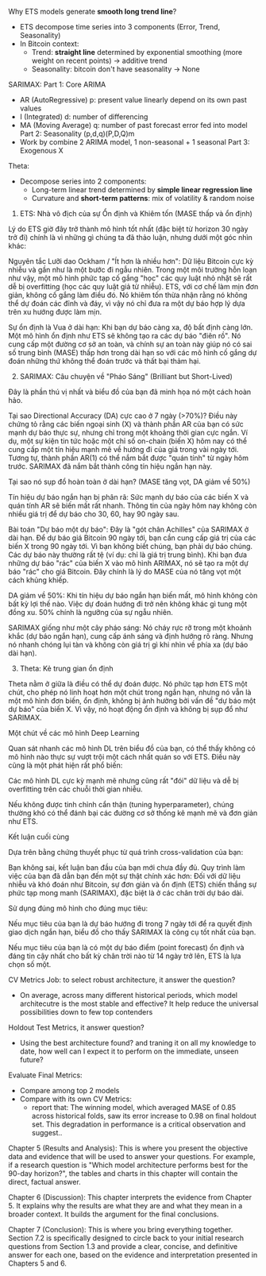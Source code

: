 Why ETS models generate **smooth long trend line**?
- ETS decompose time series into 3 components (Error, Trend, Seasonality)
- In Bitcoin context:
    - Trend: **straight line** determined by exponential smoothing (more weight on recent points) -> additive trend
    - Seasonality: bitcoin don't have seasonality -> None


SARIMAX:
Part 1: Core ARIMA
- AR (AutoRegressive) p: present value linearly depend on its own past values
- I (Integrated) d: number of differencing
- MA (Moving Average) q: number of past forecast error fed into model
Part 2: Seasonality (p,d,q)(P,D,Q)m
- Work by combine 2 ARIMA model, 1 non-seasonal + 1 seasonal
Part 3: Exogenous X

Theta:
- Decompose series into 2 components:
    - Long-term linear trend determined by **simple linear regression line**
    - Curvature and **short-term patterns**: mix of volatility & random noise

1. ETS: Nhà vô địch của sự Ổn định và Khiêm tốn (MASE thấp và ổn định)

Lý do ETS giờ đây trở thành mô hình tốt nhất (đặc biệt từ horizon 30 ngày trở đi) chính là vì những gì chúng ta đã thảo luận, nhưng dưới một góc nhìn khác:

Nguyên tắc Lưỡi dao Ockham / "Ít hơn là nhiều hơn": Dữ liệu Bitcoin cực kỳ nhiễu và gần như là một bước đi ngẫu nhiên. Trong một môi trường hỗn loạn như vậy, một mô hình phức tạp cố gắng "học" các quy luật nhỏ nhặt sẽ rất dễ bị overfitting (học các quy luật giả từ nhiễu). ETS, với cơ chế làm mịn đơn giản, không cố gắng làm điều đó. Nó khiêm tốn thừa nhận rằng nó không thể dự đoán các đỉnh và đáy, vì vậy nó chỉ đưa ra một dự báo hợp lý dựa trên xu hướng được làm mịn.

Sự ổn định là Vua ở dài hạn: Khi bạn dự báo càng xa, độ bất định càng lớn. Một mô hình ổn định như ETS sẽ không tạo ra các dự báo "điên rồ". Nó cung cấp một đường cơ sở an toàn, và chính sự an toàn này giúp nó có sai số trung bình (MASE) thấp hơn trong dài hạn so với các mô hình cố gắng dự đoán những thứ không thể đoán trước và thất bại thảm hại.

2. SARIMAX: Câu chuyện về "Pháo Sáng" (Brilliant but Short-Lived)

Đây là phần thú vị nhất và biểu đồ của bạn đã minh họa nó một cách hoàn hảo.

Tại sao Directional Accuracy (DA) cực cao ở 7 ngày (>70%)?
Điều này chứng tỏ rằng các biến ngoại sinh (X) và thành phần AR của bạn có sức mạnh dự báo thực sự, nhưng chỉ trong một khoảng thời gian cực ngắn. Ví dụ, một sự kiện tin tức hoặc một chỉ số on-chain (biến X) hôm nay có thể cung cấp một tín hiệu mạnh mẽ về hướng đi của giá trong vài ngày tới. Tương tự, thành phần AR(1) có thể nắm bắt được "quán tính" từ ngày hôm trước. SARIMAX đã nắm bắt thành công tín hiệu ngắn hạn này.

Tại sao nó sụp đổ hoàn toàn ở dài hạn? (MASE tăng vọt, DA giảm về 50%)

Tín hiệu dự báo ngắn hạn bị phân rã: Sức mạnh dự báo của các biến X và quán tính AR sẽ biến mất rất nhanh. Thông tin của ngày hôm nay không còn nhiều giá trị để dự báo cho 30, 60, hay 90 ngày sau.

Bài toán "Dự báo một dự báo": Đây là "gót chân Achilles" của SARIMAX ở dài hạn. Để dự báo giá Bitcoin 90 ngày tới, bạn cần cung cấp giá trị của các biến X trong 90 ngày tới. Vì bạn không biết chúng, bạn phải dự báo chúng. Các dự báo này thường rất tệ (ví dụ: chỉ là giá trị trung bình). Khi bạn đưa những dự báo "rác" của biến X vào mô hình ARIMAX, nó sẽ tạo ra một dự báo "rác" cho giá Bitcoin. Đây chính là lý do MASE của nó tăng vọt một cách khủng khiếp.

DA giảm về 50%: Khi tín hiệu dự báo ngắn hạn biến mất, mô hình không còn bất kỳ lợi thế nào. Việc dự đoán hướng đi trở nên không khác gì tung một đồng xu. 50% chính là ngưỡng của sự ngẫu nhiên.

SARIMAX giống như một cây pháo sáng: Nó cháy rực rỡ trong một khoảnh khắc (dự báo ngắn hạn), cung cấp ánh sáng và định hướng rõ ràng. Nhưng nó nhanh chóng lụi tàn và không còn giá trị gì khi nhìn về phía xa (dự báo dài hạn).

3. Theta: Kẻ trung gian ổn định

Theta nằm ở giữa là điều có thể dự đoán được. Nó phức tạp hơn ETS một chút, cho phép nó linh hoạt hơn một chút trong ngắn hạn, nhưng nó vẫn là một mô hình đơn biến, ổn định, không bị ảnh hưởng bởi vấn đề "dự báo một dự báo" của biến X. Vì vậy, nó hoạt động ổn định và không bị sụp đổ như SARIMAX.

Một chút về các mô hình Deep Learning

Quan sát nhanh các mô hình DL trên biểu đồ của bạn, có thể thấy không có mô hình nào thực sự vượt trội một cách nhất quán so với ETS. Điều này cũng là một phát hiện rất phổ biến:

Các mô hình DL cực kỳ mạnh mẽ nhưng cũng rất "đói" dữ liệu và dễ bị overfitting trên các chuỗi thời gian nhiễu.

Nếu không được tinh chỉnh cẩn thận (tuning hyperparameter), chúng thường khó có thể đánh bại các đường cơ sở thống kê mạnh mẽ và đơn giản như ETS.

Kết luận cuối cùng

Dựa trên bằng chứng thuyết phục từ quá trình cross-validation của bạn:

Bạn không sai, kết luận ban đầu của bạn mới chưa đầy đủ. Quy trình làm việc của bạn đã dẫn bạn đến một sự thật chính xác hơn: Đối với dữ liệu nhiễu và khó đoán như Bitcoin, sự đơn giản và ổn định (ETS) chiến thắng sự phức tạp mong manh (SARIMAX), đặc biệt là ở các chân trời dự báo dài.

Sử dụng đúng mô hình cho đúng mục tiêu:

Nếu mục tiêu của bạn là dự báo hướng đi trong 7 ngày tới để ra quyết định giao dịch ngắn hạn, biểu đồ cho thấy SARIMAX là công cụ tốt nhất của bạn.

Nếu mục tiêu của bạn là có một dự báo điểm (point forecast) ổn định và đáng tin cậy nhất cho bất kỳ chân trời nào từ 14 ngày trở lên, ETS là lựa chọn số một.


CV Metrics Job: to select robust architecture, it answer the question?
- On average, across many different historical periods, which model architecutre is the most stable and effective? It help reduce the universal possibilities down to few top contenders

Holdout Test Metrics, it answer question?
- Using the best architecture found? and traning it on all my knowledge to date, how well can I expect it to perform on the immediate, unseen future?

Evaluate Final Metrics:
- Compare among top 2 models
- Compare with its own CV Metrics: 
    - report that: The winning model, which averaged MASE of 0.85 across historical folds, saw its error increase to 0.98 on final holdout set. This degradation in performance is a critical observation and suggest..

Chapter 5 (Results and Analysis): This is where you present the objective data and evidence that will be used to answer your questions. For example, if a research question is "Which model architecture performs best for the 90-day horizon?", the tables and charts in this chapter will contain the direct, factual answer.

Chapter 6 (Discussion): This chapter interprets the evidence from Chapter 5. It explains why the results are what they are and what they mean in a broader context. It builds the argument for the final conclusions.

Chapter 7 (Conclusion): This is where you bring everything together. Section 7.2 is specifically designed to circle back to your initial research questions from Section 1.3 and provide a clear, concise, and definitive answer for each one, based on the evidence and interpretation presented in Chapters 5 and 6.